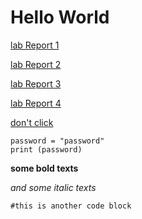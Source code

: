 # Hello World

[lab Report 1](https://alanthisis.github.io/cse15l-lab-reports/lab-report-1-week-2.html)

[lab Report 2](https://alanthisis.github.io/cse15l-lab-reports/lab-report-2-week-3.html)

[lab Report 3](https://alanthisis.github.io/cse15l-lab-reports/lab-report-3-week-6.html)

[lab Report 4](https://alanthisis.github.io/cse15l-lab-reports/lab-report-4-week-8.html)


[don't click](https://www.youtube.com/watch?v=dQw4w9WgXcQ)

```
password = "password"
print (password)
```

**some bold texts**

*and some italic texts*

```
#this is another code block


```
